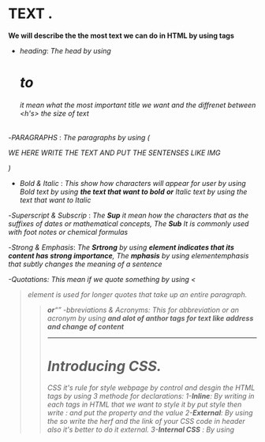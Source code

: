 # TEXT .
**We will describe the the most text we can do in HTML by using tags**
- *heading*: *The head by using <h1> to <h6> it mean what the most important title we want and the diffrenet between <h's>  the size of text*
  


  








-*PARAGRAPHS* : *The paragraphs by using (<p> WE HERE WRITE THE TEXT AND PUT THE SENTENSES LIKE IMG</p>)*

- *Bold & Italic* : *This show how characters  will appear for user by using Bold text  by using <b>the text that want to bold</b> **or** Italic text by using <I>the text that want to Italic</I>*

-*Superscript & Subscrip* : *The **Sup** it mean  how the characters that  as the suffixes of dates or mathematical concepts, The **Sub** It is commonly used with foot notes or chemical formulas*

-*Strong & Emphasis*: *The **Srtrong** by using <strong>element indicates that its content has strong importance</strong>, The **mphasis** by using <em> elementemphasis that subtly changes the meaning of a sentence</em><em>*


-*Quotations*: *This mean if we quote something by using <<blockquote> element is used for longer quotes that take up an entire paragraph.<blockquote>**or**<q></q>*
-*bbreviations & Acronyms*: *This for abbreviation or an acronym by using <aabr>*
**and alot of anthor tags for text like address and change of content**

----------------------------------------------------------------------------------


# Introducing CSS.
*CSS it's rule for style webpage  by control and desgin the HTML tags by using 3 methode for declarations*:
1-**Inline**: *By writing in each tags in HTML that we want to style it by put style then write : and put the property and the value*
 2-**External**: *By using the <link>  so write the herf and the link of your CSS code in header also it's better to do it external*.
 3-**Internal CSS** : *By using <style> tag  in the head then put the element that want then curly brackets*.

**We can determine which element that we want to show thae effect of it by write the element and then curly brackets inside it we write the property and the value**

###### CSS selctor
**CSS selectors are used to "find" or select the HTML elements we want to style.**
*Simple selectors (select elements based on name, id, class)
*Combinator selectors (select elements based on a specific relationship between them)
*Pseudo-class selectors (select elements based on a certain state)
*Pseudo-elements selectors (select and style a part of an element)
*Attribute selectors (select elements based on an attribute or attribute value)




